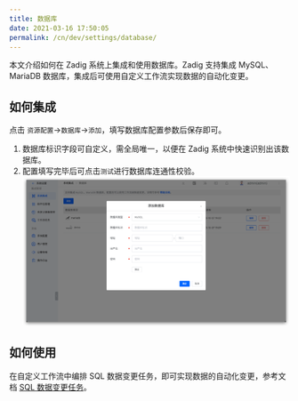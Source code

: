 ```yaml
---
title: 数据库
date: 2021-03-16 17:50:05
permalink: /cn/dev/settings/database/
---
```


本文介绍如何在 Zadig 系统上集成和使用数据库。Zadig 支持集成 MySQL、MariaDB 数据库，集成后可使用自定义工作流实现数据的自动化变更。

## 如何集成

点击 `资源配置`->`数据库`->`添加`，填写数据库配置参数后保存即可。
1. 数据库标识字段可自定义，需全局唯一，以便在 Zadig 系统中快速识别出该数据库。
2. 配置填写完毕后可点击`测试`进行数据库连通性校验。
![reg](../../../../_images/add_database.png)

## 如何使用

在自定义工作流中编排 SQL 数据变更任务，即可实现数据的自动化变更，参考文档 [SQL 数据变更任务](/dev/project/workflow-jobs/#sql-数据变更)。
